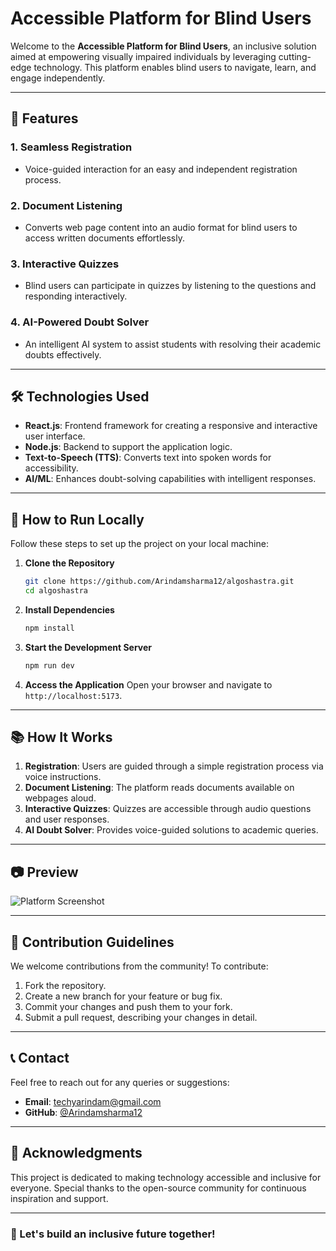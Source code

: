 # Accessible Platform for Blind Users

Welcome to the **Accessible Platform for Blind Users**, an inclusive solution aimed at empowering visually impaired individuals by leveraging cutting-edge technology. This platform enables blind users to navigate, learn, and engage independently.

---

## 🌟 Features

### 1. Seamless Registration
- Voice-guided interaction for an easy and independent registration process.

### 2. Document Listening
- Converts web page content into an audio format for blind users to access written documents effortlessly.

### 3. Interactive Quizzes
- Blind users can participate in quizzes by listening to the questions and responding interactively.

### 4. AI-Powered Doubt Solver
- An intelligent AI system to assist students with resolving their academic doubts effectively.

---

## 🛠️ Technologies Used

- **React.js**: Frontend framework for creating a responsive and interactive user interface.
- **Node.js**: Backend to support the application logic.
- **Text-to-Speech (TTS)**: Converts text into spoken words for accessibility.
- **AI/ML**: Enhances doubt-solving capabilities with intelligent responses.

---

## 🚀 How to Run Locally

Follow these steps to set up the project on your local machine:

1. **Clone the Repository**
   ```bash
   git clone https://github.com/Arindamsharma12/algoshastra.git
   cd algoshastra
   ```

2. **Install Dependencies**
   ```bash
   npm install
   ```

3. **Start the Development Server**
   ```bash
   npm run dev
   ```

4. **Access the Application**
   Open your browser and navigate to `http://localhost:5173`.

---

## 📚 How It Works

1. **Registration**: Users are guided through a simple registration process via voice instructions.
2. **Document Listening**: The platform reads documents available on webpages aloud.
3. **Interactive Quizzes**: Quizzes are accessible through audio questions and user responses.
4. **AI Doubt Solver**: Provides voice-guided solutions to academic queries.

---

## 📷 Preview

![Platform Screenshot](https://via.placeholder.com/800x400.png?text=Screenshot+Coming+Soon)

---

## 🤝 Contribution Guidelines

We welcome contributions from the community! To contribute:

1. Fork the repository.
2. Create a new branch for your feature or bug fix.
3. Commit your changes and push them to your fork.
4. Submit a pull request, describing your changes in detail.

---

## 📞 Contact

Feel free to reach out for any queries or suggestions:

- **Email**: techyarindam@gmail.com
- **GitHub**: [@Arindamsharma12](https://github.com/Arindamsharma12)

---

## 🎉 Acknowledgments

This project is dedicated to making technology accessible and inclusive for everyone. Special thanks to the open-source community for continuous inspiration and support.

---

### 🌟 Let's build an inclusive future together!
